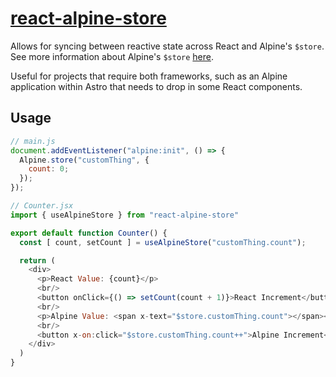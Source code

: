 # [react-alpine-store](https://www.npmjs.com/package/react-alpine-store)

Allows for syncing between reactive state across React and Alpine's `$store`.
See more information about Alpine's `$store` [here](https://alpinejs.dev/magics/store).

Useful for projects that require both frameworks, such as an Alpine application within Astro that needs to drop in some React components.

## Usage

```js
// main.js
document.addEventListener("alpine:init", () => {
  Alpine.store("customThing", {
    count: 0;
  });
});
```

```js
// Counter.jsx
import { useAlpineStore } from "react-alpine-store"

export default function Counter() {
  const [ count, setCount ] = useAlpineStore("customThing.count");

  return (
    <div>
      <p>React Value: {count}</p>
      <br/>
      <button onClick={() => setCount(count + 1)}>React Increment</button>
      <br/>
      <p>Alpine Value: <span x-text="$store.customThing.count"></span></p>
      <br/>
      <button x-on:click="$store.customThing.count++">Alpine Increment</button>
    </div>
  )
}
```
